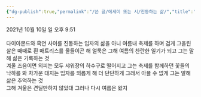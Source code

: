 ```yaml
---
{"dg-publish":true,"permalink":"/쓴 글/에세이 또는 시/진동하는 삶/","title":"진동하는 삶","tags":["여름","겨울"],"noteIcon":""}
---
```


2021년 10월 10일 일 오후 9:51<br/>
<br/>
다이아몬드와 흑연 사이를 진동하는 입자의 삶을 아니 여름내 축제를 하며 검게 그을린 살은 때때로 흰 매트리스를 물들이곤 해 얼룩은 그해 여름의 찬란한 일기가 되고 그는 말해 삶은 기록하는 것<br/>
겨울 즈음이면 외피는 모두 샤워장의 하수구로 떨어지고 그는 축제를 함께하던 꽃들의 낙하를 봐 차가운 대지는 입자를 외롭게 해 더 단단하게 그래서 아플 수 없게 그는 말해 삶은 추억하는 것<br/>
그해 겨울은 견딜만하지 않았대 그러나 다시 여름은 왔지<br/>
